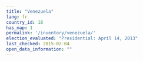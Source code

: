 ```yaml
---
title: "Venezuela"
lang: fr
country_id: 18
has_map: 1
permalink: '/inventory/venezuela/'
election_evaluated: "Presidential: April 14, 2013"
last_checked: 2015-02-04
open_data_information: ""
---
```

